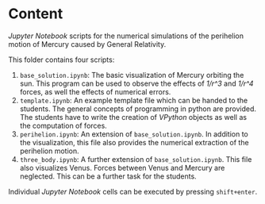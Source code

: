 # Content
*Jupyter Notebook* scripts for the numerical simulations of the perihelion motion of Mercury caused by General Relativity.

This folder contains four scripts:
1. `base_solution.ipynb`: The basic visualization of Mercury orbiting the sun.
	This program can be used to observe the effects of *1/r^3* and *1/r^4* forces, as well the effects of numerical errors.
2. `template.ipynb`: An example template file which can be handed to the students.
	The general concepts of programming in python are provided.
	The students have to write the creation of *VPython* objects as well as the computation of forces.
3. `perihelion.ipynb`: An extension of `base_solution.ipynb`.
	In addition to the visualization, this file also provides the numerical extraction of the perihelion motion.
4. `three_body.ipynb`: A further extension of `base_solution.ipynb`.
	This file also visualizes Venus.
	Forces between Venus and Mercury are neglected.
	This can be a further task for the students.

Individual *Jupyter Notebook* cells can be executed by pressing `shift+enter`.